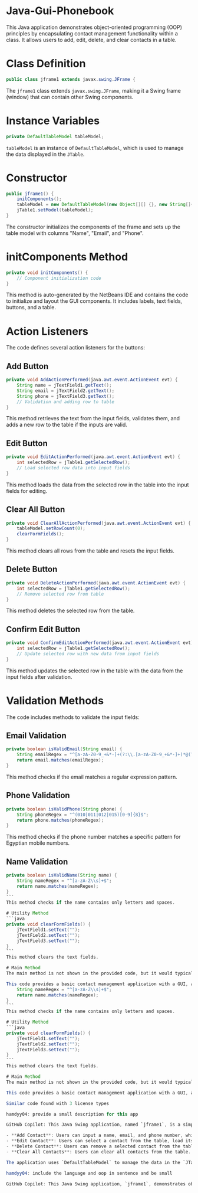 # Java-Gui-Phonebook
This Java application demonstrates object-oriented programming (OOP) principles by encapsulating contact management functionality within a class. It allows users to add, edit, delete, and clear contacts in a table.

# Class Definition
```java
public class jframe1 extends javax.swing.JFrame {
```
The `jframe1` class extends `javax.swing.JFrame`, making it a Swing frame (window) that can contain other Swing components.

# Instance Variables
```java
private DefaultTableModel tableModel;
```
`tableModel` is an instance of `DefaultTableModel`, which is used to manage the data displayed in the `JTable`.

# Constructor
```java
public jframe1() {
    initComponents();
    tableModel = new DefaultTableModel(new Object[][] {}, new String[]{"Name", "Email", "Phone"});
    jTable1.setModel(tableModel);
}
```
The constructor initializes the components of the frame and sets up the table model with columns "Name", "Email", and "Phone".

# initComponents Method
```java
private void initComponents() {
    // Component initialization code
}
```
This method is auto-generated by the NetBeans IDE and contains the code to initialize and layout the GUI components. It includes labels, text fields, buttons, and a table.

# Action Listeners
The code defines several action listeners for the buttons:

## Add Button
```java
private void AddActionPerformed(java.awt.event.ActionEvent evt) {
    String name = jTextField1.getText();
    String email = jTextField2.getText();
    String phone = jTextField3.getText();
    // Validation and adding row to table
}
```
This method retrieves the text from the input fields, validates them, and adds a new row to the table if the inputs are valid.

## Edit Button
```java
private void EditActionPerformed(java.awt.event.ActionEvent evt) {
    int selectedRow = jTable1.getSelectedRow();
    // Load selected row data into input fields
}
```
This method loads the data from the selected row in the table into the input fields for editing.

## Clear All Button
```java
private void ClearAllActionPerformed(java.awt.event.ActionEvent evt) {
    tableModel.setRowCount(0);
    clearFormFields();
}
```
This method clears all rows from the table and resets the input fields.

## Delete Button
```java
private void DeleteActionPerformed(java.awt.event.ActionEvent evt) {
    int selectedRow = jTable1.getSelectedRow();
    // Remove selected row from table
}
```
This method deletes the selected row from the table.

## Confirm Edit Button
```java
private void ConfirmEditActionPerformed(java.awt.event.ActionEvent evt) {
    int selectedRow = jTable1.getSelectedRow();
    // Update selected row with new data from input fields
}
```
This method updates the selected row in the table with the data from the input fields after validation.

# Validation Methods
The code includes methods to validate the input fields:

## Email Validation
```java
private boolean isValidEmail(String email) {
    String emailRegex = "^[a-zA-Z0-9_+&*-]+(?:\\.[a-zA-Z0-9_+&*-]+)*@(?:[a-zA-Z0-9-]+\\.)+[a-zA-Z]{2,7}$";
    return email.matches(emailRegex);
}
```
This method checks if the email matches a regular expression pattern.

## Phone Validation
```java
private boolean isValidPhone(String phone) {
    String phoneRegex = "^(010|011|012|015)[0-9]{8}$";
    return phone.matches(phoneRegex);
}
```
This method checks if the phone number matches a specific pattern for Egyptian mobile numbers.

## Name Validation
``````java
private boolean isValidName(String name) {
    String nameRegex = "^[a-zA-Z\\s]+$";
    return name.matches(nameRegex);
}
```
This method checks if the name contains only letters and spaces.

# Utility Method
```java
private void clearFormFields() {
    jTextField1.setText("");
    jTextField2.setText("");
    jTextField3.setText("");
}
```
This method clears the text fields.

# Main Method
The main method is not shown in the provided code, but it would typically create an instance of `jframe1` and make it visible.

This code provides a basic contact management application with a GUI, allowing users to perform CRUD (Create, Read, Update, Delete) operations on a list of contacts.private boolean isValidName(String name) {
    String nameRegex = "^[a-zA-Z\\s]+$";
    return name.matches(nameRegex);
}
```
This method checks if the name contains only letters and spaces.

# Utility Method
```java
private void clearFormFields() {
    jTextField1.setText("");
    jTextField2.setText("");
    jTextField3.setText("");
}
```
This method clears the text fields.

# Main Method
The main method is not shown in the provided code, but it would typically create an instance of `jframe1` and make it visible.

This code provides a basic contact management application with a GUI, allowing users to perform CRUD (Create, Read, Update, Delete) operations on a list of contacts.

Similar code found with 3 license types

hamdyy04: provide a small description for this app

GitHub Copilot: This Java Swing application, named `jframe1`, is a simple contact management system. It allows users to add, edit, delete, and clear contacts in a table. The main features include:

- **Add Contact**: Users can input a name, email, and phone number, which are validated before being added to the table.
- **Edit Contact**: Users can select a contact from the table, load its details into the input fields, and modify them.
- **Delete Contact**: Users can remove a selected contact from the table.
- **Clear All Contacts**: Users can clear all contacts from the table.

The application uses `DefaultTableModel` to manage the data in the `JTable` and includes validation methods for name, email, and phone number formats.

hamdyy04: include the language and oop in sentence and be small 

GitHub Copilot: This Java Swing application, `jframe1`, demonstrates object-oriented programming (OOP) principles by encapsulating contact management functionality within a class. It allows users to add, edit, delete, and clear contacts in a table. The application uses a `DefaultTableModel` to manage contact data and includes validation methods for names, emails, and phone numbers. The GUI components and event handling are managed using Swing, providing a user-friendly interface for managing contacts.
